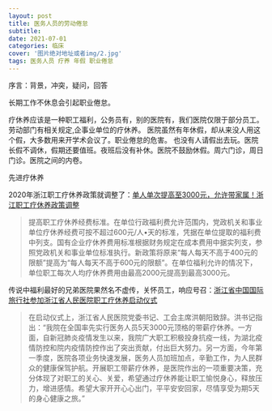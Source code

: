 ```yaml
---
layout: post
title: 医务人员的劳动倦怠
subtitle: 
date: 2021-07-01
categories: 临床 
cover: '图片绝对地址或者img/2.jpg'
tags: 医务人员 疗养 年假 职业倦怠
---
```

序言：背景，冲突，疑问，回答


长期工作不休息会引起职业倦怠。

疗休养应该是一种职工福利，公务员有，别的医院有，我们医院仅限于部分员工。
劳动部门有相关规定,企事业单位的疗休养。
医院虽然有年休假，却从来没人用这个假，大多数用来开学术会议了。职业倦怠的危害。
也没有人请假出去玩。医院长假不调休，假期还要值班。夜班后没有补休。医院不鼓励休假。周六门诊，周日门诊。医院之间的内卷。

先进疗休养

2020年浙江职工疗休养政策就调整了：[单人单次提高至3000元，允许带家属！浙江职工疗休养政策调整](https://zj.zjol.com.cn/news.html?id=1481726)
> 提高职工疗休养经费标准。在单位行政福利费允许范围内，党政机关和事业单位疗休养经费可按不超过600元/人•天的标准，凭据在单位提取的福利费中列支。国有企业疗休养费用标准根据财务规定在成本费用中据实列支，参照党政机关和事业单位标准执行。新政策将原来“每人每天不高于400元的限额”提高为“每人每天不高于600元的限额”。在单位福利允许的情况下，单位职工每次人均疗休养费用由最高2000元提高到最高3000元。

传说中福利最好的兄弟医院果然名不虚传，关怀员工，响应号召：[浙江省中国国际旅行社参加浙江省人民医院职工疗休养启动仪式](https://view.inews.qq.com/a/20210408A0A4Y300)
> 在启动仪式上，浙江省人民医院党委书记、工会主席洪朝阳致辞。洪书记指出：“我院在全国率先实行医务人员5天3000元顶格的带薪疗休养。一方面，自新冠肺炎疫情发生以来，我院广大职工积极投身抗疫一线，为湖北疫情防控和院内疫情防控作出了突出贡献，付出巨大努力。另一方面，今年第一季度，医院各项业务快速发展，医务人员加班加点，辛勤工作，为人民群众的健康保驾护航。开展职工带薪疗休养，是医院作出的一项重要决策，充分体现了对职工的关心、关爱，希望通过疗休养能让职工愉悦身心，释放压力，增进感情。希望大家开开心心出门，平平安安回家，尽情享受为期5天的身心健康之旅。”